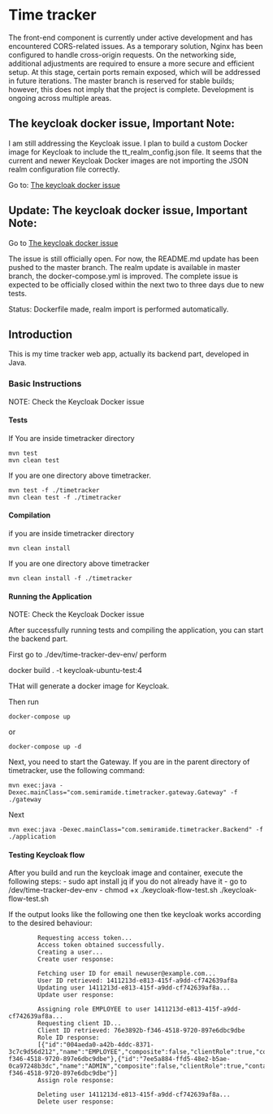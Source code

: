 # Time tracker

The front-end component is currently under active development and has encountered CORS-related
issues. As a temporary solution, Nginx has been configured to handle cross-origin requests.
On the networking side, additional adjustments are required to ensure a more secure and efficient
setup. At this stage, certain ports remain exposed, which will be addressed in future iterations.
The master branch is reserved for stable builds; however, this does not imply that the project is
complete. Development is ongoing across multiple areas.

## The keycloak docker issue, Important Note:

I am still addressing the Keycloak issue. I plan to build a custom Docker 
image for Keycloak to include the tt_realm_config.json file. It seems that 
the current and newer Keycloak Docker images are not importing the JSON realm 
configuration file correctly.

Go to: [The keycloak docker issue](https://github.com/borispopicbusiness/timetracker/issues/1#issue-2461832992)

## Update: The keycloak docker issue, Important Note:

Go to [The keycloak docker issue](https://github.com/borispopicbusiness/timetracker/issues/1#issue-2461832992)

The issue is still officially open. For now, the README.md update has been pushed to the master branch. 
The realm update is available in master branch, the docker-compose.yml is improved. The complete issue
is expected to be officially closed within the next two to three days due to new tests.

Status: Dockerfile made, realm import is performed automatically.

## Introduction

This is my time tracker web app, actually its backend part, developed in Java.

### Basic Instructions

NOTE: Check the Keycloak Docker issue

#### Tests

If You are inside timetracker directory

    mvn test
    mvn clean test 

If you are one directory above timetracker.

    mvn test -f ./timetracker
    mvn clean test -f ./timetracker

#### Compilation

if you are inside timetracker directory

    mvn clean install

If you are one directory above timetracker

    mvn clean install -f ./timetracker

#### Running the Application

NOTE: Check the Keycloak Docker issue

After successfully running tests and compiling the application, you can start the backend part.

First go to ./dev/time-tracker-dev-env/ perform

docker build . -t keycloak-ubuntu-test:4

THat will generate a docker image for Keycloak.

Then run

    docker-compose up

or

    docker-compose up -d

Next, you need to start the Gateway. If you are in the parent directory of timetracker, use the following command:

    mvn exec:java -Dexec.mainClass="com.semiramide.timetracker.gateway.Gateway" -f ./gateway

Next

    mvn exec:java -Dexec.mainClass="com.semiramide.timetracker.Backend" -f ./application

#### Testing Keycloak flow

After you build and run the keycloak image and container, execute the following steps:
    - sudo apt install jq       if you do not already have it
    - go to /dev/time-tracker-dev-env
    - chmod +x ./keycloak-flow-test.sh
    ./keycloak-flow-test.sh

If the output looks like the following one then tke keycloak works according to the desired behaviour:

            Requesting access token...
            Access token obtained successfully.
            Creating a user...
            Create user response:

            Fetching user ID for email newuser@example.com...
            User ID retrieved: 1411213d-e813-415f-a9dd-cf742639af8a
            Updating user 1411213d-e813-415f-a9dd-cf742639af8a...
            Update user response:

            Assigning role EMPLOYEE to user 1411213d-e813-415f-a9dd-cf742639af8a...
            Requesting client ID...
            Client ID retrieved: 76e3892b-f346-4518-9720-897e6dbc9dbe
            Role ID response:
            [{"id":"004aeda0-a42b-4ddc-8371-3c7c9d56d212","name":"EMPLOYEE","composite":false,"clientRole":true,"containerId":"76e3892b-f346-4518-9720-897e6dbc9dbe"},{"id":"7ee5a884-ffd5-48e2-b5ae-0ca97248b3dc","name":"ADMIN","composite":false,"clientRole":true,"containerId":"76e3892b-f346-4518-9720-897e6dbc9dbe"}]
            Assign role response:

            Deleting user 1411213d-e813-415f-a9dd-cf742639af8a...
            Delete user response:
